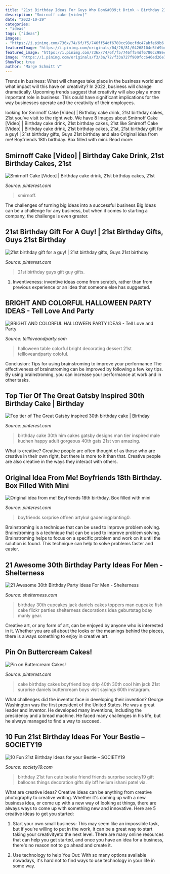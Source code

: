 ```yaml
---
title: "21st Birthday Ideas For Guys Who Don&#039;t Drink ~ Birthday 21st Fun Cute Bestie Friend Friends Surprise Society19 Gift Balloons Things Decoration Gifts Diy Bff Helium Ishani Patel Via"
description: "Smirnoff cake [video]"
date: "2022-10-29"
categories:
- "ideas"
tags: ["ideas"]
images:
- "https://i.pinimg.com/736x/74/6f/f5/746ff54df6780cc98ecfdc47abfe69b6.jpg"
featuredImage: "https://i.pinimg.com/originals/04/26/81/04268104e5fd9b47160c5e8a66dd13db.jpg"
featured_image: "https://i.pinimg.com/736x/74/6f/f5/746ff54df6780cc98ecfdc47abfe69b6.jpg"
image: "https://i.pinimg.com/originals/f3/3a/72/f33a727f900fcc646ed26e76a3f8abaf.jpg"
ShowToc: true
author: "Marge Schmitt V"
---
```



Trends in business: What will changes take place in the business world and what impact will this have on creativity?
In 2022, business will change dramatically. Upcoming trends suggest that creativity will also play a more important role in business. This could have significant implications for the way businesses operate and the creativity of their employees.

	

		
looking for Smirnoff Cake [Video] | Birthday cake drink, 21st birthday cakes, 21st you've visit to the right web. We have 8 Images about Smirnoff Cake [Video] | Birthday cake drink, 21st birthday cakes, 21st like Smirnoff Cake [Video] | Birthday cake drink, 21st birthday cakes, 21st, 21st birthday gift for a guy! | 21st birthday gifts, Guys 21st birthday and also Original idea from me! Boyfriends 18th birthday. Box filled with mini. Read more:
		
    
## Smirnoff Cake [Video] | Birthday Cake Drink, 21st Birthday Cakes, 21st

<img loading=lazy src="https://i.pinimg.com/736x/9f/6c/dd/9f6cdded987581c2aa34648064627f8a.jpg" onerror="this.onerror=null;this.src='https://tse1.mm.bing.net/th?id=OIP.MIMO8WHd9GI24BjQdlz_lgHaNK&amp;pid=15.1';" alt="Smirnoff Cake [Video] | Birthday cake drink, 21st birthday cakes, 21st">

_Source: pinterest.com_

>smirnoff. 

	

The challenges of turning big ideas into a successful business
Big Ideas can be a challenge for any business, but when it comes to starting a company, the challenge is even greater.

    
## 21st Birthday Gift For A Guy! | 21st Birthday Gifts, Guys 21st Birthday

<img loading=lazy src="https://i.pinimg.com/originals/04/26/81/04268104e5fd9b47160c5e8a66dd13db.jpg" onerror="this.onerror=null;this.src='https://tse2.mm.bing.net/th?id=OIP.n6PkEmYuXZjc_IPPuaBh7gHaJ4&amp;pid=15.1';" alt="21st birthday gift for a guy! | 21st birthday gifts, Guys 21st birthday">

_Source: pinterest.com_

>21st birthday guys gift guy gifts. 

	

1. Inventiveness: inventive ideas come from scratch, rather than from previous experience or an idea that someone else has suggested.

    
## BRIGHT AND COLORFUL HALLOWEEN PARTY IDEAS - Tell Love And Party

<img loading=lazy src="http://tellloveandparty.com/wp-content/uploads/2015/10/Coloful-Halloween-party-ideas.jpg" onerror="this.onerror=null;this.src='https://tse1.mm.bing.net/th?id=OIP.uIHG5pTdyP_cq5A16oXMRwHaLH&amp;pid=15.1';" alt="BRIGHT AND COLORFUL HALLOWEEN PARTY IDEAS - Tell Love and Party">

_Source: tellloveandparty.com_

>halloween table colorful bright decorating dessert 21st tellloveandparty coloful. 

	

Conclusion: Tips for using brainstroming to improve your performance
The effectiveness of brainstroming can be improved by following a few key tips. By using brainstroming, you can increase your performance at work and in other tasks.

    
## Top Tier Of The Great Gatsby Inspired 30th Birthday Cake | Birthday

<img loading=lazy src="https://i.pinimg.com/originals/f3/3a/72/f33a727f900fcc646ed26e76a3f8abaf.jpg" onerror="this.onerror=null;this.src='https://tse1.mm.bing.net/th?id=OIP.HKPNs-9iuNDqcJ9sE-LacgHaJ4&amp;pid=15.1';" alt="Top tier of The Great Gatsby inspired 30th birthday cake | Birthday">

_Source: pinterest.com_

>birthday cake 30th him cakes gatsby designs man tier inspired male kuchen happy adult gorgeous 40th gats 21st von amazing. 

	

What is creative?
Creative people are often thought of as those who are creative in their own right, but there is more to it than that. Creative people are also creative in the ways they interact with others.

    
## Original Idea From Me! Boyfriends 18th Birthday. Box Filled With Mini

<img loading=lazy src="https://i.pinimg.com/originals/77/60/48/776048af1bdaebba085f8c4fd341d9a3.png" onerror="this.onerror=null;this.src='https://tse3.mm.bing.net/th?id=OIP._BY1VFLRs-gUo71hTljwwAHaNL&amp;pid=15.1';" alt="Original idea from me! Boyfriends 18th birthday. Box filled with mini">

_Source: pinterest.com_

>boyfriends sorprise öffnen artykuł gadeningplanting0. 

	

Brainstroming is a technique that can be used to improve problem solving.
Brainstroming is a technique that can be used to improve problem solving. Brainstroming helps to focus on a specific problem and work on it until the solution is found. This technique can help to solve problems faster and easier.

    
## 21 Awesome 30th Birthday Party Ideas For Men - Shelterness

<img loading=lazy src="https://i.shelterness.com/2017/02/20-manly-cupcakes-for-the-30th-birthday-Jack-Daniels-Top-Gear-and-fish-toppers.jpg" onerror="this.onerror=null;this.src='https://tse1.mm.bing.net/th?id=OIP.8zDhQweaxXDhQ1SQkXJNfQHaJ4&amp;pid=15.1';" alt="21 Awesome 30th Birthday Party Ideas For Men - Shelterness">

_Source: shelterness.com_

>birthday 30th cupcakes jack daniels cakes toppers man cupcake fish cake flickr parties shelterness decorations idea geburtstag bday manly gear. 

	

Creative art, or any form of art, can be enjoyed by anyone who is interested in it. Whether you are all about the looks or the meanings behind the pieces, there is always something to enjoy in creative art.

    
## Pin On Buttercream Cakes!

<img loading=lazy src="https://i.pinimg.com/736x/74/6f/f5/746ff54df6780cc98ecfdc47abfe69b6.jpg" onerror="this.onerror=null;this.src='https://tse1.mm.bing.net/th?id=OIP.Uti-Eel8u4Pgpg_S7uTjBQHaJQ&amp;pid=15.1';" alt="Pin on Buttercream Cakes!">

_Source: pinterest.com_

>cake birthday cakes boyfriend boy drip 40th 30th cool him jack 21st surprise daniels buttercream boys visit sayings 60th instagram. 

	

What challenges did the inventor face in developing their invention?
George Washington was the first president of the United States. He was a great leader and inventor. He developed many inventions, including the presidency and a bread machine. He faced many challenges in his life, but he always managed to find a way to succeed.

    
## 10 Fun 21st Birthday Ideas For Your Bestie – SOCIETY19

<img loading=lazy src="http://i1.wp.com/www.society19.com/wp-content/uploads/2015/03/balloons.jpg?fit=736%2C980" onerror="this.onerror=null;this.src='https://tse1.mm.bing.net/th?id=OIP.x6iidc6Xme6q7VssHB3oJQHaJ3&amp;pid=15.1';" alt="10 Fun 21st Birthday Ideas for your Bestie – SOCIETY19">

_Source: society19.com_

>birthday 21st fun cute bestie friend friends surprise society19 gift balloons things decoration gifts diy bff helium ishani patel via. 

	

What are creative ideas?
Creative ideas can be anything from creative photography to creative writing. Whether it's coming up with a new business idea, or come up with a new way of looking at things, there are always ways to come up with something new and innovative. Here are 5 creative ideas to get you started: 
1) Start your own small business: This may seem like an impossible task, but if you're willing to put in the work, it can be a great way to start taking your creativityeto the next level. There are many online resources that can help you get started, and once you have an idea for a business, there's no reason not to go ahead and create it. 

2) Use technology to help You Out: With so many options available nowadays, it's hard not to find ways to use technology in your life in some way.

